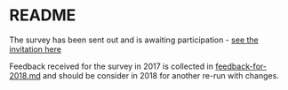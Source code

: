 README
======

The survey has been sent out and is awaiting participation - [see the invitation here](http://www.de-rse.org/blog/2017/10/19/umfrage-forschungssoftware-beteiligten-personen-deutschland-2017.html)

Feedback received for the survey in 2017 is collected in [feedback-for-2018.md](feedback-for-2018.md) and should be consider in 2018 for another re-run with changes.

